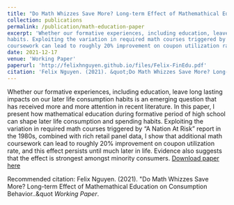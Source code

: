 ```yaml
---
title: "Do Math Whizzes Save More? Long-term Effect of Mathemathical Education on Consumption Behavior"
collection: publications
permalink: /publication/math-education-paper
excerpt: 'Whether our formative experiences, including education, leave long lasting impacts on our later life consumption habits is an emerging question that has received more and more attention in recent literature. In this paper, I present how mathematical education during formative period of high school can shape later life consumption and spending
habits. Exploiting the variation in required math courses triggered by “A Nation At Risk” report in the 1980s, combined with rich retail panel data, I show that additional math
coursework can lead to roughly 20% improvement on coupon utilization rate, and this effect persists until much later in life. Evidence also suggests that the effect is strongest amongst minority consumers.'
date: 2021-12-17
venue: 'Working Paper'
paperurl: 'http://felixhnguyen.github.io/files/Felix-FinEdu.pdf'
citation: 'Felix Nguyen. (2021). &quot;Do Math Whizzes Save More? Long-term Effect of Mathemathical Education on Consumption Behavior.&quot; <i>Working Paper</i>.'
---
```

Whether our formative experiences, including education, leave long lasting impacts on our later life consumption habits is an emerging question that has received more and more attention in recent literature. In this paper, I present how mathematical education during formative period of high school can shape later life consumption and spending
habits. Exploiting the variation in required math courses triggered by “A Nation At Risk” report in the 1980s, combined with rich retail panel data, I show that additional math
coursework can lead to roughly 20% improvement on coupon utilization rate, and this effect persists until much later in life. Evidence also suggests that the effect is strongest amongst minority consumers.
[Download paper here](http://felixhnguyen.github.io/files/Felix-FinEdu.pdf)

Recommended citation: Felix Nguyen. (2021). &quot;Do Math Whizzes Save More? Long-term Effect of Mathemathical Education on Consumption Behavior..&quot <i>Working Paper</i>.
